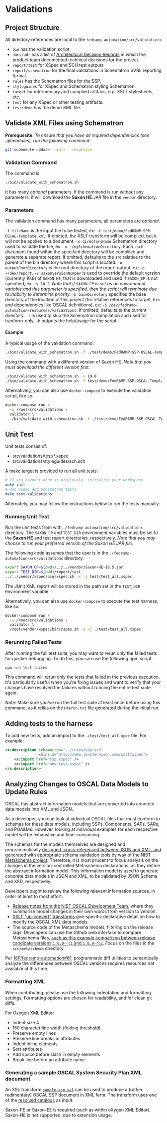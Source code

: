 # Validations

## Project Structure

All directory references are local to the `fedramp-automation/src/validations`

* `bin` has the validation script.
* `docs/adr` has a list of [Architectural Decision Records](https://adr.github.io) in which the product team documented technical decisions for the project.
* `report/test` for XSpec and SCH test outputs
* `report/schematron` for the final validations in Schematron SVRL reporting format.
* `rules` has the Schematron files for the SSP.
* `styleguides` for XSpec and Schematron styling Schematron.
* `target` for intermediary and complied artifacs, e.g. XSLT stylesheets, etc.
* `test` for any XSpec or other testing artifacts.
* `test/demo` has the demo XML file.

## Validate XML Files using Schematron

**Prerequesite**: *To ensure that you have all required dependencies (see .gitmodules), run the following command:*

```sh
git submodule update --init --recursive
```

### Validation Command

The command is:

```sh
./bin/validate_with_schematron.sh
```

It has many *optional* parameters. If the command is run without any parameters, it will download the **Saxon HE** JAR file in the `vendor` directory.

### Parameters

The validation command has many parameters; all parameters are *optional*.

`-f fileName` is the input file to be tested, ex: `-f test/demo/FedRAMP-SSP-OSCAL-Template.xml`. If omitted, the XSLT transform will be compiled, but it will not be applied to a document.
`-s directoryName` Schematron directory used to validate the file, ex: `-o ~/mySchematronDirectory`. Each `.sch` document found within the specified directory will be compliled and generate a separate report. If omitted, defaults to the src relative to the parent of the bin directory where this script is located.
`-o outputRootDirectory` is the root directory of the report output, ex: `-o ~/dev/report`.
`-v saxonVersionNumber` is used to override the default version (currently 10.8) of `SAXON HE`, that is downloaded and used if `SAXON_CP` is not specified, ex:  `-v 10.2`. *Note that if `SAXON_CP` is set as an environment variable and this parameter is specified, then the script will terminate due to inability to determine priority.*
`-b baseDirectory` specifies the base directory of the location of this project (for relative references to target, `bin` and dependencies like OSCAL definiitions), ex: `-b /dev/fedramp-automation/resources/validations`. If omitted, defaults to the current directory.
`-t` is used to skip the Schematron compilation and used for tranform-only.
`-h` outputs the help/usage for the script.

#### Example

A typical usage of the validation command:

```sh
./bin/validate_with_schematron.sh -f ./test/demo/FedRAMP-SSP-OSCAL-Template.xml -o ~/dev/report
```

Using the command with a different version of Saxon HE. *Note that you must download the different version first.*

```sh
./bin/validate_with_schematron.sh -v 10.8
./bin/validate_with_schematron.sh -f test/demo/FedRAMP-SSP-OSCAL-Template.xml -o ~/dev/report -v 10.8
```

Alternatively, you can also use `docker-compose` to execute the validation script, like so:

```sh
docker-compose run \
  -w /root/src/validations \
  validator \
  ./bin/validate_with_schematron.sh -f ./test/demo/FedRAMP-SSP-OSCAL-Template.xml
```

## Unit Test

Unit tests consist of:

- src/validations/test/*.xspec
- src/validations/styleguides/sch.sch

A make target is provided to run all unit tests:

```sh
# If you haven't done so previously: initialize your workspace.
make init
# Run xspec and Schematron tests
make test-validations
```

Alternately, you may follow the instructions below to run the tests manually.

### Running Unit Test

Run the unit tests from with `./fedramp-automation/src/validations` directory. The `SAXON_CP` and `TEST_DIR` environment variables must be set to the **Saxon HE** and test report directories, respectively. *Note that you may choose to run your preferred version of the Saxon HE JAR file.*

The following code assumes that the user is in the `./fedramp-automation/src/validations` directory.

```sh
export SAXON_CP=$(pwd)/../../vendor/Saxon-HE-10.5.jar
export TEST_DIR=$(pwd)/report/test
../../vendor/xspec/bin/xspec.sh -s -j test/test_all.xspec
```

The JUnit XML report will be stored in the path set in the `TEST_DIR` environment variable.

Alternatively, you can also use `docker-compose` to execute the test harness, like so:

```sh
docker-compose run \
  -w /root/src/validations \
  validator \
  /root/vendor/xspec/bin/xspec.sh -s -j ./test/test_all.xspec
```


### Rerunning Failed Tests

After running the full test suite, you may want to rerun only the failed tests for quicker debugging. To do this, you can use the following npm script:

```sh
npm run test:failed
```

This command will rerun only the tests that failed in the previous execution. It's particularly useful when you're fixing issues and want to verify that your changes have resolved the failures without running the entire test suite again.

Note: Make sure you've run the full test suite at least once before using this command, as it relies on the `@rerun.txt` file generated during the initial run.

## Adding tests to the harness

To add new tests, add an import to the `./test/test_all.xpec` file. For example:

```xml
<x:description schematron="../rules/ssp.sch"
               xmlns:x="http://www.jenitennison.com/xslt/xspec">
    <x:import href="ssp.xspec" />
    <x:import href="new_test.xspec" />
</x:description>
```

## Analyzing Changes to OSCAL Data Models to Update Rules

OSCAL has abstract information models that are converted into concrete data models into XML and JSON.

As a developer, you can look at individual OSCAL files that must conform to schemas for these data models, including SSPs, Components, SAPs, SARs, and POA&Ms. However, looking at individual examples for each respective model will be exhaustive and time-consuming.

The schemas for the models themselves are designed and programmatically [designed, cross-referenced between JSON and XML, and generated with appropriate schema validation tools by way of the NIST Metaschema project](https://pages.nist.gov/OSCAL/documentation/schema/overview/). Therefore, it is most prudent to focus analysis on the changes in the version-controlled Metaschema declarations, as they define the abstract information model. This information model is used to generate concrete data models in JSON and XML, to be validated by JSON Schema and XSD, respectively.

Developers ought to review the following relevant information sources, in order of least to most effort.

* [Release notes from the NIST OSCAL Development Team](https://github.com/usnistgov/OSCAL/blob/master/src/release/release-notes.md), where they summarize model changes in their own words from version to version.
* [XSLT "up-convert" transforms](https://github.com/usnistgov/OSCAL/tree/f44426e0ec14431b88833dbd381b5434d0892403/src/release/content-upgrade) give specific declarative detail on how to modify the OSCAL XML data models.
* The source code of the Metaschema models, filtering on the release tags. Developers can use the Github web interface to compare Metaschema files, [such as this example comparison between release candidate versions `1.0.0-rc1` and `1.0.0-rc2`](https://github.com/usnistgov/OSCAL/compare/v1.0.0-rc1...v1.0.0-rc2). Focus on the files in the `src/metaschema` directory.

Per [18F/fedramp-automation#61](https://github.com/18F/fedramp-automation/issues/61), programmatic diff utilities to semantically analyze the differences between OSCAL versions requires resources not available at this time.

### Formatting XML

When contributing, please use the following indentation and formatting settings. Formatting options are chosen for readability, and for clean git diffs.

For Oxygen XML Editor:
- Indent size 4
- 150 character line width (folding threshold)
- Preserve empty lines
- Preserve line breaks in attributes
- Indent inline elements
- Sort attributes
- Add space before slash in empty elements
- Break line before an attribute name

### Generating a sample OSCAL System Security Plan XML document

An XSL transform [`sample-ssp.xsl`](rules/sample-ssp.xsl) can be used to produce a (rather rudimentary) OSCAL SSP document in XML form. The transform uses one of the [resolved catalogs](../../dist/content/rev4/baselines/xml) as input.

Saxon-PE or Saxon-EE is required (such as within oXygen XML Editor). Saxon-HE is not supported, due to extension usage.
